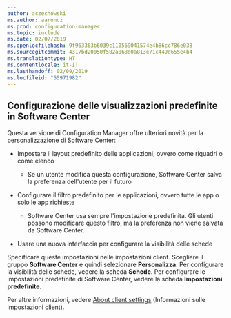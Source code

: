 ```yaml
---
author: aczechowski
ms.author: aaroncz
ms.prod: configuration-manager
ms.topic: include
ms.date: 02/07/2019
ms.openlocfilehash: 9f963363b6039c110569041574e4b86cc786e038
ms.sourcegitcommit: 4317bd20050f582a068d0a813e71c449d655e4b4
ms.translationtype: HT
ms.contentlocale: it-IT
ms.lasthandoff: 02/09/2019
ms.locfileid: "55971982"
---
```

## <a name="bkmk_swctr"></a> Configurazione delle visualizzazioni predefinite in Software Center
<!--3612112-->

Questa versione di Configuration Manager offre ulteriori novità per la personalizzazione di Software Center:
 
- Impostare il layout predefinito delle applicazioni, ovvero come riquadri o come elenco  

    - Se un utente modifica questa configurazione, Software Center salva la preferenza dell'utente per il futuro  

- Configurare il filtro predefinito per le applicazioni, ovvero tutte le app o solo le app richieste  

    - Software Center usa sempre l'impostazione predefinita. Gli utenti possono modificare questo filtro, ma la preferenza non viene salvata da Software Center.  

- Usare una nuova interfaccia per configurare la visibilità delle schede  

Specificare queste impostazioni nelle impostazioni client. Scegliere il gruppo **Software Center** e quindi selezionare **Personalizza**. Per configurare la visibilità delle schede, vedere la scheda **Schede**. Per configurare le impostazioni predefinite di Software Center, vedere la scheda **Impostazioni predefinite**. 

Per altre informazioni, vedere [About client settings](/sccm/core/clients/deploy/about-client-settings#software-center) (Informazioni sulle impostazioni client).

